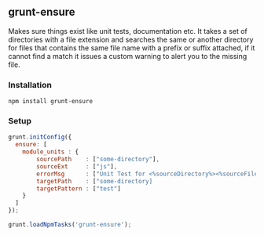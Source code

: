 ## grunt-ensure

Makes sure things exist like unit tests, documentation etc. It takes a set of directories with a file extension and searches
the same or another directory for files that contains the same file name with a prefix or suffix attached, if it cannot
find a match it issues a custom warning to alert you to the missing file.


### Installation

`npm install grunt-ensure`

### Setup

```javascript
grunt.initConfig({
  ensure: [
    module_units : {
        sourcePath    : ["some-directory"],
        sourceExt     : ["js"],
        errorMsg      : ["Unit Test for <%sourceDirectory%><%sourceFile%> not found <%targetDirectory%>"],
        targetPath    : ["some-directory]
        targetPattern : ["test"]
    }
  ]
});

grunt.loadNpmTasks('grunt-ensure');
```